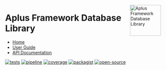 <a href="https://gitlab.com/aplus-framework/libraries/database"><img src="https://gitlab.com/aplus-framework/libraries/database/-/raw/master/guide/image.png" alt="Aplus Framework Database Library" align="right" width="100"></a>

# Aplus Framework Database Library

- [Home](https://aplus-framework.com/packages/database)
- [User Guide](https://docs.aplus-framework.com/guides/libraries/database/index.html)
- [API Documentation](https://docs.aplus-framework.com/packages/database.html)

[![tests](https://github.com/aplus-framework/database/actions/workflows/tests.yml/badge.svg)](https://github.com/aplus-framework/database/actions/workflows/tests.yml)
[![pipeline](https://gitlab.com/aplus-framework/libraries/database/badges/master/pipeline.svg)](https://gitlab.com/aplus-framework/libraries/database/-/pipelines?scope=branches)
[![coverage](https://gitlab.com/aplus-framework/libraries/database/badges/master/coverage.svg?job=test:php)](https://aplus-framework.gitlab.io/libraries/database/coverage/)
[![packagist](https://img.shields.io/packagist/v/aplus/database)](https://packagist.org/packages/aplus/database)
[![open-source](https://img.shields.io/badge/open--source-sponsor-magenta)](https://aplus-framework.com/sponsor)
